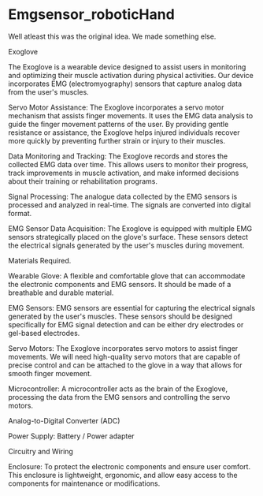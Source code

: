 # Emgsensor_roboticHand



Well atleast this was the original idea. We made something else.




Exoglove




The Exoglove is a wearable device designed to assist users in monitoring and optimizing their muscle activation during physical activities. Our device incorporates EMG (electromyography) sensors that capture analog data from the user's muscles.

Servo Motor Assistance: The Exoglove incorporates a servo motor mechanism that assists finger movements. It uses the EMG data analysis to guide the finger movement patterns of the user. By providing gentle resistance or assistance, the Exoglove helps injured individuals recover more quickly by preventing further strain or injury to their muscles.

Data Monitoring and Tracking: The Exoglove records and stores the collected EMG data over time. This allows users to monitor their progress, track improvements in muscle activation, and make informed decisions about their training or rehabilitation programs.

Signal Processing: The analogue data collected by the EMG sensors is processed and analyzed in real-time. The signals are converted into digital format.

EMG Sensor Data Acquisition: The Exoglove is equipped with multiple EMG sensors strategically placed on the glove's surface. These sensors detect the electrical signals generated by the user's muscles during movement.







Materials Required.

Wearable Glove: A flexible and comfortable glove that can accommodate the electronic components and EMG sensors. It should be made of a breathable and durable material.

EMG Sensors: EMG sensors are essential for capturing the electrical signals generated by the user's muscles. These sensors should be designed specifically for EMG signal detection and can be either dry electrodes or gel-based electrodes.

Servo Motors: The Exoglove incorporates servo motors to assist finger movements. We will need high-quality servo motors that are capable of precise control and can be attached to the glove in a way that allows for smooth finger movement.

Microcontroller: A microcontroller acts as the brain of the Exoglove, processing the data from the EMG sensors and controlling the servo motors. 

Analog-to-Digital Converter (ADC)

Power Supply: Battery / Power adapter

Circuitry and Wiring

Enclosure: To protect the electronic components and ensure user comfort. This enclosure is lightweight, ergonomic, and allow easy access to the components for maintenance or modifications.




